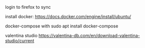 login to firefox to sync

install docker:
https://docs.docker.com/engine/install/ubuntu/

docker-compose with
sudo apt  install docker-compose 

valentina studio
https://valentina-db.com/en/download-valentina-studio/current


